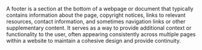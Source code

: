 
A footer is a section at the bottom of a webpage or document that typically contains information about the page, copyright notices, links to relevant resources, contact information, and sometimes navigation links or other supplementary content. It serves as a way to provide additional context or functionality to the user, often appearing consistently across multiple pages within a website to maintain a cohesive design and provide continuity.
